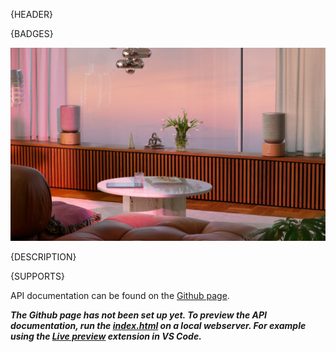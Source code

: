 {HEADER}

{BADGES}

[![Balance stereo](https://github.com/bang-olufsen/mozart-open-api/blob/main/docs/media/balance_stereo.png)](<https://www.bang-olufsen.com/en/dk/speakers/beosound-balance-stereo-set?variant=beosound-balance-gva-naturaloak-bundle>)

{DESCRIPTION}

{SUPPORTS}

<!-- TODO: Add Github Pages URL-->

API documentation can be found on the [Github page](placeholder).

__*The Github page has not been set up yet. To preview the API documentation, run the [index.html](/docs/index.html) on a local webserver. For example using the [Live preview](https://marketplace.visualstudio.com/items?itemName=ms-vscode.live-server) extension in VS Code.*__
